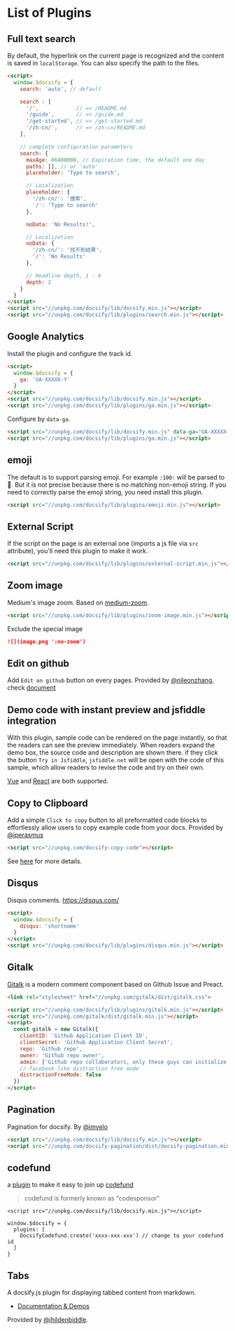 # List of Plugins

## Full text search

By default, the hyperlink on the current page is recognized and the content is saved in `localStorage`. You can also specify the path to the files.

```html
<script>
  window.$docsify = {
    search: 'auto', // default

    search : [
      '/',            // => /README.md
      '/guide',       // => /guide.md
      '/get-started', // => /get-started.md
      '/zh-cn/',      // => /zh-cn/README.md
    ],

    // complete configuration parameters
    search: {
      maxAge: 86400000, // Expiration time, the default one day
      paths: [], // or 'auto'
      placeholder: 'Type to search',

      // Localization
      placeholder: {
        '/zh-cn/': '搜索',
        '/': 'Type to search'
      },

      noData: 'No Results!',

      // Localization
      noData: {
        '/zh-cn/': '找不到结果',
        '/': 'No Results'
      },

      // Headline depth, 1 - 6
      depth: 2
    }
  }
</script>
<script src="//unpkg.com/docsify/lib/docsify.min.js"></script>
<script src="//unpkg.com/docsify/lib/plugins/search.min.js"></script>
```

## Google Analytics

Install the plugin and configure the track id.

```html
<script>
  window.$docsify = {
    ga: 'UA-XXXXX-Y'
  }
</script>
<script src="//unpkg.com/docsify/lib/docsify.min.js"></script>
<script src="//unpkg.com/docsify/lib/plugins/ga.min.js"></script>
```

Configure by `data-ga`.

```html
<script src="//unpkg.com/docsify/lib/docsify.min.js" data-ga="UA-XXXXX-Y"></script>
<script src="//unpkg.com/docsify/lib/plugins/ga.min.js"></script>
```

## emoji

The default is to support parsing emoji. For example `:100:` will be parsed to :100:. But it is not precise because there is no matching non-emoji string. If you need to correctly parse the emoji string, you need install this plugin.

```html
<script src="//unpkg.com/docsify/lib/plugins/emoji.min.js"></script>
```

## External Script

If the script on the page is an external one (imports a js file via `src` attribute), you'll need this plugin to make it work.

```html
<script src="//unpkg.com/docsify/lib/plugins/external-script.min.js"></script>
```

## Zoom image

Medium's image zoom. Based on [medium-zoom](https://github.com/francoischalifour/medium-zoom).

```html
<script src="//unpkg.com/docsify/lib/plugins/zoom-image.min.js"></script>
```

Exclude the special image

```markdown
![](image.png ':no-zoom')
```

## Edit on github

Add `Edit on github` button on every pages. Provided by [@njleonzhang](https://github.com/njleonzhang), check [document](https://github.com/njleonzhang/docsify-edit-on-github)

## Demo code with instant preview and jsfiddle integration

With this plugin, sample code can be rendered on the page instantly, so that the readers can see the preview immediately.
When readers expand the demo box, the source code and description are shown there. if they click the button `Try in Jsfiddle`,
`jsfiddle.net` will be open with the code of this sample, which allow readers to revise the code and try on their own.

[Vue](https://njleonzhang.github.io/docsify-demo-box-vue/) and [React](https://njleonzhang.github.io/docsify-demo-box-react/) are both supported.

## Copy to Clipboard

Add a simple `Click to copy` button to all preformatted code blocks to effortlessly allow users to copy example code from your docs. Provided by [@jperasmus](https://github.com/jperasmus)

```html
<script src="//unpkg.com/docsify-copy-code"></script>
```

See [here](https://github.com/jperasmus/docsify-copy-code/blob/master/README.md) for more details.

## Disqus

Disqus comments. https://disqus.com/

```html
<script>
  window.$docsify = {
    disqus: 'shortname'
  }
</script>
<script src="//unpkg.com/docsify/lib/plugins/disqus.min.js"></script>
```

## Gitalk

[Gitalk](https://github.com/gitalk/gitalk) is a modern comment component based on Github Issue and Preact.

```html
<link rel="stylesheet" href="//unpkg.com/gitalk/dist/gitalk.css">

<script src="//unpkg.com/docsify/lib/plugins/gitalk.min.js"></script>
<script src="//unpkg.com/gitalk/dist/gitalk.min.js"></script>
<script>
  const gitalk = new Gitalk({
    clientID: 'Github Application Client ID',
    clientSecret: 'Github Application Client Secret',
    repo: 'Github repo',
    owner: 'Github repo owner',
    admin: ['Github repo collaborators, only these guys can initialize github issues'],
    // facebook-like distraction free mode
    distractionFreeMode: false
  })
</script>
```

## Pagination

Pagination for docsify. By [@imyelo](https://github.com/imyelo)

```html
<script src="//unpkg.com/docsify/lib/docsify.min.js"></script>
<script src="//unpkg.com/docsify-pagination/dist/docsify-pagination.min.js"></script>
```

## codefund

a [plugin](https://github.com/njleonzhang/docsify-plugin-codefund) to make it easy to join up [codefund](https://codefund.io/)

> codefund is formerly known as "codesponsor"

```
<script src="//unpkg.com/docsify/lib/docsify.min.js"></script>

window.$docsify = {
  plugins: [
    DocsifyCodefund.create('xxxx-xxx-xxx') // change to your codefund id
  ]
}
```

## Tabs

A docsify.js plugin for displaying tabbed content from markdown.

* [Documentation & Demos](https://jhildenbiddle.github.io/docsify-tabs)

Provided by [@jhildenbiddle](https://github.com/jhildenbiddle/docsify-tabs).

